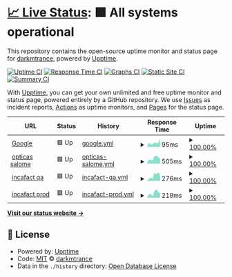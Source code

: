 # [📈 Live Status](https://demo.upptime.js.org): <!--live status--> **🟩 All systems operational**

This repository contains the open-source uptime monitor and status page for [darkmtrance](https://darkmtrance.github.io/mtomaylla/), powered by [Upptime](https://github.com/upptime/upptime).

[![Uptime CI](https://github.com/darkmtrance/upptime/workflows/Uptime%20CI/badge.svg)](https://github.com/darkmtrance/upptime/actions?query=workflow%3A%22Uptime+CI%22)
[![Response Time CI](https://github.com/darkmtrance/upptime/workflows/Response%20Time%20CI/badge.svg)](https://github.com/darkmtrance/upptime/actions?query=workflow%3A%22Response+Time+CI%22)
[![Graphs CI](https://github.com/darkmtrance/upptime/workflows/Graphs%20CI/badge.svg)](https://github.com/darkmtrance/upptime/actions?query=workflow%3A%22Graphs+CI%22)
[![Static Site CI](https://github.com/darkmtrance/upptime/workflows/Static%20Site%20CI/badge.svg)](https://github.com/darkmtrance/upptime/actions?query=workflow%3A%22Static+Site+CI%22)
[![Summary CI](https://github.com/darkmtrance/upptime/workflows/Summary%20CI/badge.svg)](https://github.com/darkmtrance/upptime/actions?query=workflow%3A%22Summary+CI%22)

With [Upptime](https://upptime.js.org), you can get your own unlimited and free uptime monitor and status page, powered entirely by a GitHub repository. We use [Issues](https://github.com/darkmtrance/upptime/issues) as incident reports, [Actions](https://github.com/darkmtrance/upptime/actions) as uptime monitors, and [Pages](https://demo.upptime.js.org) for the status page.

<!--start: status pages-->
<!-- This summary is generated by Upptime (https://github.com/upptime/upptime) -->
<!-- Do not edit this manually, your changes will be overwritten -->
<!-- prettier-ignore -->
| URL | Status | History | Response Time | Uptime |
| --- | ------ | ------- | ------------- | ------ |
| <img alt="" src="https://favicons.githubusercontent.com/www.google.com" height="13"> [Google](https://www.google.com) | 🟩 Up | [google.yml](https://github.com/darkmtrance/upptime/commits/HEAD/history/google.yml) | <details><summary><img alt="Response time graph" src="./graphs/google/response-time-week.png" height="20"> 95ms</summary><br><a href="https://darkmtrance.github.io/upptime/history/google"><img alt="Response time 105" src="https://img.shields.io/endpoint?url=https%3A%2F%2Fraw.githubusercontent.com%2Fdarkmtrance%2Fupptime%2FHEAD%2Fapi%2Fgoogle%2Fresponse-time.json"></a><br><a href="https://darkmtrance.github.io/upptime/history/google"><img alt="24-hour response time 89" src="https://img.shields.io/endpoint?url=https%3A%2F%2Fraw.githubusercontent.com%2Fdarkmtrance%2Fupptime%2FHEAD%2Fapi%2Fgoogle%2Fresponse-time-day.json"></a><br><a href="https://darkmtrance.github.io/upptime/history/google"><img alt="7-day response time 95" src="https://img.shields.io/endpoint?url=https%3A%2F%2Fraw.githubusercontent.com%2Fdarkmtrance%2Fupptime%2FHEAD%2Fapi%2Fgoogle%2Fresponse-time-week.json"></a><br><a href="https://darkmtrance.github.io/upptime/history/google"><img alt="30-day response time 126" src="https://img.shields.io/endpoint?url=https%3A%2F%2Fraw.githubusercontent.com%2Fdarkmtrance%2Fupptime%2FHEAD%2Fapi%2Fgoogle%2Fresponse-time-month.json"></a><br><a href="https://darkmtrance.github.io/upptime/history/google"><img alt="1-year response time 105" src="https://img.shields.io/endpoint?url=https%3A%2F%2Fraw.githubusercontent.com%2Fdarkmtrance%2Fupptime%2FHEAD%2Fapi%2Fgoogle%2Fresponse-time-year.json"></a></details> | <details><summary><a href="https://darkmtrance.github.io/upptime/history/google">100.00%</a></summary><a href="https://darkmtrance.github.io/upptime/history/google"><img alt="All-time uptime 100.00%" src="https://img.shields.io/endpoint?url=https%3A%2F%2Fraw.githubusercontent.com%2Fdarkmtrance%2Fupptime%2FHEAD%2Fapi%2Fgoogle%2Fuptime.json"></a><br><a href="https://darkmtrance.github.io/upptime/history/google"><img alt="24-hour uptime 100.00%" src="https://img.shields.io/endpoint?url=https%3A%2F%2Fraw.githubusercontent.com%2Fdarkmtrance%2Fupptime%2FHEAD%2Fapi%2Fgoogle%2Fuptime-day.json"></a><br><a href="https://darkmtrance.github.io/upptime/history/google"><img alt="7-day uptime 100.00%" src="https://img.shields.io/endpoint?url=https%3A%2F%2Fraw.githubusercontent.com%2Fdarkmtrance%2Fupptime%2FHEAD%2Fapi%2Fgoogle%2Fuptime-week.json"></a><br><a href="https://darkmtrance.github.io/upptime/history/google"><img alt="30-day uptime 100.00%" src="https://img.shields.io/endpoint?url=https%3A%2F%2Fraw.githubusercontent.com%2Fdarkmtrance%2Fupptime%2FHEAD%2Fapi%2Fgoogle%2Fuptime-month.json"></a><br><a href="https://darkmtrance.github.io/upptime/history/google"><img alt="1-year uptime 100.00%" src="https://img.shields.io/endpoint?url=https%3A%2F%2Fraw.githubusercontent.com%2Fdarkmtrance%2Fupptime%2FHEAD%2Fapi%2Fgoogle%2Fuptime-year.json"></a></details>
| <img alt="" src="https://favicons.githubusercontent.com/opticasalome.tdolentes.com" height="13"> [opticas salome](https://opticasalome.tdolentes.com) | 🟩 Up | [opticas-salome.yml](https://github.com/darkmtrance/upptime/commits/HEAD/history/opticas-salome.yml) | <details><summary><img alt="Response time graph" src="./graphs/opticas-salome/response-time-week.png" height="20"> 505ms</summary><br><a href="https://darkmtrance.github.io/upptime/history/opticas-salome"><img alt="Response time 567" src="https://img.shields.io/endpoint?url=https%3A%2F%2Fraw.githubusercontent.com%2Fdarkmtrance%2Fupptime%2FHEAD%2Fapi%2Fopticas-salome%2Fresponse-time.json"></a><br><a href="https://darkmtrance.github.io/upptime/history/opticas-salome"><img alt="24-hour response time 418" src="https://img.shields.io/endpoint?url=https%3A%2F%2Fraw.githubusercontent.com%2Fdarkmtrance%2Fupptime%2FHEAD%2Fapi%2Fopticas-salome%2Fresponse-time-day.json"></a><br><a href="https://darkmtrance.github.io/upptime/history/opticas-salome"><img alt="7-day response time 505" src="https://img.shields.io/endpoint?url=https%3A%2F%2Fraw.githubusercontent.com%2Fdarkmtrance%2Fupptime%2FHEAD%2Fapi%2Fopticas-salome%2Fresponse-time-week.json"></a><br><a href="https://darkmtrance.github.io/upptime/history/opticas-salome"><img alt="30-day response time 719" src="https://img.shields.io/endpoint?url=https%3A%2F%2Fraw.githubusercontent.com%2Fdarkmtrance%2Fupptime%2FHEAD%2Fapi%2Fopticas-salome%2Fresponse-time-month.json"></a><br><a href="https://darkmtrance.github.io/upptime/history/opticas-salome"><img alt="1-year response time 567" src="https://img.shields.io/endpoint?url=https%3A%2F%2Fraw.githubusercontent.com%2Fdarkmtrance%2Fupptime%2FHEAD%2Fapi%2Fopticas-salome%2Fresponse-time-year.json"></a></details> | <details><summary><a href="https://darkmtrance.github.io/upptime/history/opticas-salome">100.00%</a></summary><a href="https://darkmtrance.github.io/upptime/history/opticas-salome"><img alt="All-time uptime 99.86%" src="https://img.shields.io/endpoint?url=https%3A%2F%2Fraw.githubusercontent.com%2Fdarkmtrance%2Fupptime%2FHEAD%2Fapi%2Fopticas-salome%2Fuptime.json"></a><br><a href="https://darkmtrance.github.io/upptime/history/opticas-salome"><img alt="24-hour uptime 100.00%" src="https://img.shields.io/endpoint?url=https%3A%2F%2Fraw.githubusercontent.com%2Fdarkmtrance%2Fupptime%2FHEAD%2Fapi%2Fopticas-salome%2Fuptime-day.json"></a><br><a href="https://darkmtrance.github.io/upptime/history/opticas-salome"><img alt="7-day uptime 100.00%" src="https://img.shields.io/endpoint?url=https%3A%2F%2Fraw.githubusercontent.com%2Fdarkmtrance%2Fupptime%2FHEAD%2Fapi%2Fopticas-salome%2Fuptime-week.json"></a><br><a href="https://darkmtrance.github.io/upptime/history/opticas-salome"><img alt="30-day uptime 100.00%" src="https://img.shields.io/endpoint?url=https%3A%2F%2Fraw.githubusercontent.com%2Fdarkmtrance%2Fupptime%2FHEAD%2Fapi%2Fopticas-salome%2Fuptime-month.json"></a><br><a href="https://darkmtrance.github.io/upptime/history/opticas-salome"><img alt="1-year uptime 99.86%" src="https://img.shields.io/endpoint?url=https%3A%2F%2Fraw.githubusercontent.com%2Fdarkmtrance%2Fupptime%2FHEAD%2Fapi%2Fopticas-salome%2Fuptime-year.json"></a></details>
| <img alt="" src="https://favicons.githubusercontent.com/calidad.incafact.com" height="13"> [incafact qa](https://calidad.incafact.com) | 🟩 Up | [incafact-qa.yml](https://github.com/darkmtrance/upptime/commits/HEAD/history/incafact-qa.yml) | <details><summary><img alt="Response time graph" src="./graphs/incafact-qa/response-time-week.png" height="20"> 276ms</summary><br><a href="https://darkmtrance.github.io/upptime/history/incafact-qa"><img alt="Response time 300" src="https://img.shields.io/endpoint?url=https%3A%2F%2Fraw.githubusercontent.com%2Fdarkmtrance%2Fupptime%2FHEAD%2Fapi%2Fincafact-qa%2Fresponse-time.json"></a><br><a href="https://darkmtrance.github.io/upptime/history/incafact-qa"><img alt="24-hour response time 184" src="https://img.shields.io/endpoint?url=https%3A%2F%2Fraw.githubusercontent.com%2Fdarkmtrance%2Fupptime%2FHEAD%2Fapi%2Fincafact-qa%2Fresponse-time-day.json"></a><br><a href="https://darkmtrance.github.io/upptime/history/incafact-qa"><img alt="7-day response time 276" src="https://img.shields.io/endpoint?url=https%3A%2F%2Fraw.githubusercontent.com%2Fdarkmtrance%2Fupptime%2FHEAD%2Fapi%2Fincafact-qa%2Fresponse-time-week.json"></a><br><a href="https://darkmtrance.github.io/upptime/history/incafact-qa"><img alt="30-day response time 293" src="https://img.shields.io/endpoint?url=https%3A%2F%2Fraw.githubusercontent.com%2Fdarkmtrance%2Fupptime%2FHEAD%2Fapi%2Fincafact-qa%2Fresponse-time-month.json"></a><br><a href="https://darkmtrance.github.io/upptime/history/incafact-qa"><img alt="1-year response time 300" src="https://img.shields.io/endpoint?url=https%3A%2F%2Fraw.githubusercontent.com%2Fdarkmtrance%2Fupptime%2FHEAD%2Fapi%2Fincafact-qa%2Fresponse-time-year.json"></a></details> | <details><summary><a href="https://darkmtrance.github.io/upptime/history/incafact-qa">100.00%</a></summary><a href="https://darkmtrance.github.io/upptime/history/incafact-qa"><img alt="All-time uptime 98.57%" src="https://img.shields.io/endpoint?url=https%3A%2F%2Fraw.githubusercontent.com%2Fdarkmtrance%2Fupptime%2FHEAD%2Fapi%2Fincafact-qa%2Fuptime.json"></a><br><a href="https://darkmtrance.github.io/upptime/history/incafact-qa"><img alt="24-hour uptime 100.00%" src="https://img.shields.io/endpoint?url=https%3A%2F%2Fraw.githubusercontent.com%2Fdarkmtrance%2Fupptime%2FHEAD%2Fapi%2Fincafact-qa%2Fuptime-day.json"></a><br><a href="https://darkmtrance.github.io/upptime/history/incafact-qa"><img alt="7-day uptime 100.00%" src="https://img.shields.io/endpoint?url=https%3A%2F%2Fraw.githubusercontent.com%2Fdarkmtrance%2Fupptime%2FHEAD%2Fapi%2Fincafact-qa%2Fuptime-week.json"></a><br><a href="https://darkmtrance.github.io/upptime/history/incafact-qa"><img alt="30-day uptime 100.00%" src="https://img.shields.io/endpoint?url=https%3A%2F%2Fraw.githubusercontent.com%2Fdarkmtrance%2Fupptime%2FHEAD%2Fapi%2Fincafact-qa%2Fuptime-month.json"></a><br><a href="https://darkmtrance.github.io/upptime/history/incafact-qa"><img alt="1-year uptime 98.57%" src="https://img.shields.io/endpoint?url=https%3A%2F%2Fraw.githubusercontent.com%2Fdarkmtrance%2Fupptime%2FHEAD%2Fapi%2Fincafact-qa%2Fuptime-year.json"></a></details>
| <img alt="" src="https://favicons.githubusercontent.com/empresa.incafact.com" height="13"> [incafact prod](https://empresa.incafact.com) | 🟩 Up | [incafact-prod.yml](https://github.com/darkmtrance/upptime/commits/HEAD/history/incafact-prod.yml) | <details><summary><img alt="Response time graph" src="./graphs/incafact-prod/response-time-week.png" height="20"> 219ms</summary><br><a href="https://darkmtrance.github.io/upptime/history/incafact-prod"><img alt="Response time 252" src="https://img.shields.io/endpoint?url=https%3A%2F%2Fraw.githubusercontent.com%2Fdarkmtrance%2Fupptime%2FHEAD%2Fapi%2Fincafact-prod%2Fresponse-time.json"></a><br><a href="https://darkmtrance.github.io/upptime/history/incafact-prod"><img alt="24-hour response time 177" src="https://img.shields.io/endpoint?url=https%3A%2F%2Fraw.githubusercontent.com%2Fdarkmtrance%2Fupptime%2FHEAD%2Fapi%2Fincafact-prod%2Fresponse-time-day.json"></a><br><a href="https://darkmtrance.github.io/upptime/history/incafact-prod"><img alt="7-day response time 219" src="https://img.shields.io/endpoint?url=https%3A%2F%2Fraw.githubusercontent.com%2Fdarkmtrance%2Fupptime%2FHEAD%2Fapi%2Fincafact-prod%2Fresponse-time-week.json"></a><br><a href="https://darkmtrance.github.io/upptime/history/incafact-prod"><img alt="30-day response time 236" src="https://img.shields.io/endpoint?url=https%3A%2F%2Fraw.githubusercontent.com%2Fdarkmtrance%2Fupptime%2FHEAD%2Fapi%2Fincafact-prod%2Fresponse-time-month.json"></a><br><a href="https://darkmtrance.github.io/upptime/history/incafact-prod"><img alt="1-year response time 252" src="https://img.shields.io/endpoint?url=https%3A%2F%2Fraw.githubusercontent.com%2Fdarkmtrance%2Fupptime%2FHEAD%2Fapi%2Fincafact-prod%2Fresponse-time-year.json"></a></details> | <details><summary><a href="https://darkmtrance.github.io/upptime/history/incafact-prod">100.00%</a></summary><a href="https://darkmtrance.github.io/upptime/history/incafact-prod"><img alt="All-time uptime 99.94%" src="https://img.shields.io/endpoint?url=https%3A%2F%2Fraw.githubusercontent.com%2Fdarkmtrance%2Fupptime%2FHEAD%2Fapi%2Fincafact-prod%2Fuptime.json"></a><br><a href="https://darkmtrance.github.io/upptime/history/incafact-prod"><img alt="24-hour uptime 100.00%" src="https://img.shields.io/endpoint?url=https%3A%2F%2Fraw.githubusercontent.com%2Fdarkmtrance%2Fupptime%2FHEAD%2Fapi%2Fincafact-prod%2Fuptime-day.json"></a><br><a href="https://darkmtrance.github.io/upptime/history/incafact-prod"><img alt="7-day uptime 100.00%" src="https://img.shields.io/endpoint?url=https%3A%2F%2Fraw.githubusercontent.com%2Fdarkmtrance%2Fupptime%2FHEAD%2Fapi%2Fincafact-prod%2Fuptime-week.json"></a><br><a href="https://darkmtrance.github.io/upptime/history/incafact-prod"><img alt="30-day uptime 100.00%" src="https://img.shields.io/endpoint?url=https%3A%2F%2Fraw.githubusercontent.com%2Fdarkmtrance%2Fupptime%2FHEAD%2Fapi%2Fincafact-prod%2Fuptime-month.json"></a><br><a href="https://darkmtrance.github.io/upptime/history/incafact-prod"><img alt="1-year uptime 99.94%" src="https://img.shields.io/endpoint?url=https%3A%2F%2Fraw.githubusercontent.com%2Fdarkmtrance%2Fupptime%2FHEAD%2Fapi%2Fincafact-prod%2Fuptime-year.json"></a></details>

<!--end: status pages-->

[**Visit our status website →**](https://demo.upptime.js.org)

## 📄 License

- Powered by: [Upptime](https://github.com/upptime/upptime)
- Code: [MIT](./LICENSE) © [darkmtrance](https://darkmtrance.github.io/mtomaylla/)
- Data in the `./history` directory: [Open Database License](https://opendatacommons.org/licenses/odbl/1-0/)
